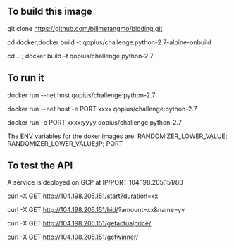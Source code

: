 ## To build this image
git clone https://github.com/billmetangmo/bidding.git

cd docker;docker build -t qopius/challenge:python-2.7-alpine-onbuild .

cd .. ; docker build -t qopius/challenge:python-2.7 .

## To run it
docker run --net host qopius/challenge:python-2.7

docker run --net host -e PORT xxxx qopius/challenge:python-2.7

docker run -e PORT xxxx:yyyy qopius/challenge:python-2.7

The ENV variables for the doker images are: RANDOMIZER_LOWER_VALUE; RANDOMIZER_LOWER_VALUE;IP; PORT


## To test the API
A service is deployed on GCP at IP/PORT 104.198.205.151/80

curl -X GET http://104.198.205.151/start?duration=xx
 
curl -X GET http://104.198.205.151/bid/<id>?amount=xx&name=yy
 
curl -X GET http://104.198.205.151/getactualprice/<id>
 
curl -X GET http://104.198.205.151/getwinner/<id>
 


